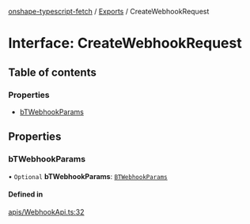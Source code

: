 [onshape-typescript-fetch](../README.md) / [Exports](../modules.md) / CreateWebhookRequest

# Interface: CreateWebhookRequest

## Table of contents

### Properties

- [bTWebhookParams](CreateWebhookRequest.md#btwebhookparams)

## Properties

### bTWebhookParams

• `Optional` **bTWebhookParams**: [`BTWebhookParams`](BTWebhookParams.md)

#### Defined in

[apis/WebhookApi.ts:32](https://github.com/toebes/onshape-typescript-fetch/blob/3e11ae1/apis/WebhookApi.ts#L32)
